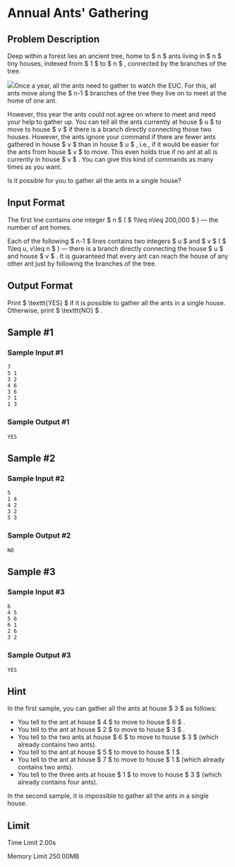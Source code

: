 # Annual Ants' Gathering

## Problem Description

Deep within a forest lies an ancient tree, home to $ n $ ants living in $ n $ tiny houses, indexed from $ 1 $ to $ n $ , connected by the branches of the tree.

 ![](https://cdn.luogu.com.cn/upload/vjudge_pic/CF1949C/532a8fe78c9f04b32564241ca3ea9515403bb6e8.png)Once a year, all the ants need to gather to watch the EUC. For this, all ants move along the $ n-1 $ branches of the tree they live on to meet at the home of one ant.

However, this year the ants could not agree on where to meet and need your help to gather up. You can tell all the ants currently at house $ u $ to move to house $ v $ if there is a branch directly connecting those two houses. However, the ants ignore your command if there are fewer ants gathered in house $ v $ than in house $ u $ , i.e., if it would be easier for the ants from house $ v $ to move. This even holds true if no ant at all is currently in house $ v $ . You can give this kind of commands as many times as you want.

Is it possible for you to gather all the ants in a single house?

## Input Format

The first line contains one integer $ n $ ( $ 1\leq n\leq 200\,000 $ ) — the number of ant homes.

Each of the following $ n-1 $ lines contains two integers $ u $ and $ v $ ( $ 1\leq u, v\leq n $ ) — there is a branch directly connecting the house $ u $ and house $ v $ . It is guaranteed that every ant can reach the house of any other ant just by following the branches of the tree.

## Output Format

Print $ \texttt{YES} $ if it is possible to gather all the ants in a single house. Otherwise, print $ \texttt{NO} $ .

## Sample #1

### Sample Input #1

```
7
5 1
3 2
4 6
3 6
7 1
1 3
```

### Sample Output #1

```
YES
```

## Sample #2

### Sample Input #2

```
5
1 4
4 2
3 2
5 3
```

### Sample Output #2

```
NO
```

## Sample #3

### Sample Input #3

```
6
4 5
5 6
6 1
2 6
3 2
```

### Sample Output #3

```
YES
```

## Hint

In the first sample, you can gather all the ants at house $ 3 $ as follows:

- You tell to the ant at house $ 4 $ to move to house $ 6 $ .
- You tell to the ant at house $ 2 $ to move to house $ 3 $ .
- You tell to the two ants at house $ 6 $ to move to house $ 3 $ (which already contains two ants).
- You tell to the ant at house $ 5 $ to move to house $ 1 $ .
- You tell to the ant at house $ 7 $ to move to house $ 1 $ (which already contains two ants).
- You tell to the three ants at house $ 1 $ to move to house $ 3 $ (which already contains four ants).

In the second sample, it is impossible to gather all the ants in a single house.

## Limit



Time Limit
2.00s

Memory Limit
250.00MB